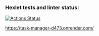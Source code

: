 ### Hexlet tests and linter status:
[![Actions Status](https://github.com/tangerinous/java-project-99/actions/workflows/hexlet-check.yml/badge.svg)](https://github.com/tangerinous/java-project-99/actions)


https://task-manager-d473.onrender.com/